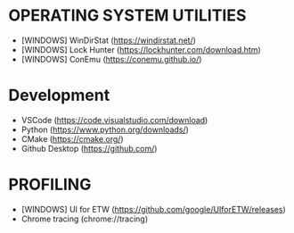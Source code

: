 # OPERATING SYSTEM UTILITIES

- [WINDOWS] WinDirStat (https://windirstat.net/)
- [WINDOWS] Lock Hunter (https://lockhunter.com/download.htm)
- [WINDOWS] ConEmu (https://conemu.github.io/)

# Development

- VSCode (https://code.visualstudio.com/download)
- Python (https://www.python.org/downloads/)
- CMake (https://cmake.org/)
- Github Desktop (https://github.com/)

# PROFILING

- [WINDOWS] UI for ETW (https://github.com/google/UIforETW/releases)
- Chrome tracing (chrome://tracing)
